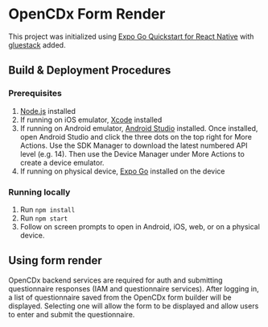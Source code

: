 # OpenCDx Form Render

This project was initialized using [Expo Go Quickstart for React Native](https://reactnative.dev/docs/environment-setup) with [gluestack](https://gluestack.io/) added.


## Build & Deployment Procedures
### Prerequisites
1. [Node.js](https://nodejs.org/en/download/) installed
2. If running on iOS emulator, [Xcode](https://developer.apple.com/xcode/) installed
3. If running on Android emulator, [Android Studio](https://developer.android.com/studio) installed. Once installed, open Android Studio and click the three dots on the top right for More Actions. Use the SDK Manager to download the latest numbered API level (e.g. 14). Then use the Device Manager under More Actions to create a device emulator.
4. If running on physical device, [Expo Go](https://expo.dev/go) installed on the device

### Running locally
1. Run `npm install`
2. Run `npm start`
3. Follow on screen prompts to open in Android, iOS, web, or on a physical device.

## Using form render
OpenCDx backend services are required for auth and submitting questionnaire responses (IAM and questionnaire services). After logging in, a list of questionnaire saved from the OpenCDx form builder will be displayed. Selecting one will allow the form to be displayed and allow users to enter and submit the questionnaire.
